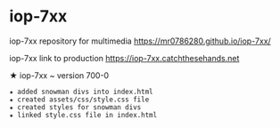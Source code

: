 # iop-7xx

iop-7xx repository for multimedia
https://mr0786280.github.io/iop-7xx/

iop-7xx link to production
https://iop-7xx.catchthesehands.net

★ iop-7xx ~ version 700-0
	
	★ added snowman divs into index.html
	★ created assets/css/style.css file
	★ created styles for snowman divs
	★ linked style.css file in index.html
